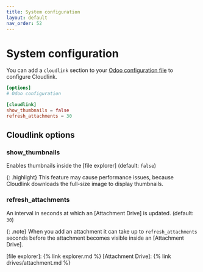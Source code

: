 ```yaml
---
title: System configuration
layout: default
nav_order: 52
---
```


# System configuration

You can add a `cloudlink` section to your [Odoo configuration file](https://www.odoo.com/documentation/{{site.content.version}}/developer/reference/cli.html#configuration-file) to configure Cloudlink.

```toml
[options]
# Odoo configuration

[cloudlink]
show_thumbnails = false
refresh_attachments = 30
```

## Cloudlink options

### show_thumbnails

Enables thumbnails inside the [file explorer] (default: `false`)

{: .highlight}
This feature may cause performance issues, because Cloudlink downloads the full-size image to display thumbnails.

### refresh_attachments

An interval in seconds at which an [Attachment Drive] is updated. (default: `30`)

{: .note}
When you add an attachment it can take up to `refresh_attachments` seconds before the
attachment becomes visible inside an [Attachment Drive].

[file explorer]: {% link explorer.md %}
[Attachment Drive]: {% link drives/attachment.md %}
